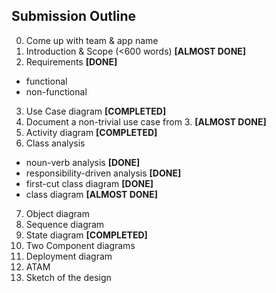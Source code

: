Submission Outline
-------------------

0. Come up with team & app name
1. Introduction & Scope (<600 words) **[ALMOST DONE]**
2. Requirements **[DONE]**
  - functional
  - non-functional
3. Use Case diagram **[COMPLETED]**
4. Document a non-trivial use case from 3. **[ALMOST DONE]**
5. Activity diagram **[COMPLETED]**
6. Class analysis
  - noun-verb analysis **[DONE]**
  - responsibility-driven analysis **[DONE]**
  - first-cut class diagram **[DONE]**
  - class diagram **[ALMOST DONE]**
7. Object diagram
8. Sequence diagram
9. State diagram **[COMPLETED]**
10. Two Component diagrams
11. Deployment diagram
12. ATAM
14. Sketch of the design 
